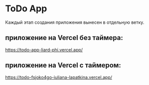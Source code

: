 # ToDo App
Каждый этап создания приложения вынесен в отдельную ветку.

## приложение на Vercel без таймера:
https://todo-app-liard-phi.vercel.app/

## приложение на Vercel с таймером:
https://todo-fsjoko4go-iuliana-lapatkina.vercel.app/

